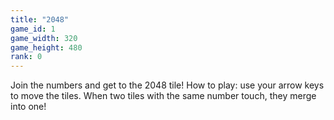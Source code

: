 ```yaml
---
title: "2048"
game_id: 1
game_width: 320
game_height: 480
rank: 0
---
```

Join the numbers and get to the 2048 tile!
How to play: use your arrow keys to move the tiles. When two tiles with the same number touch, they merge into one!